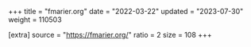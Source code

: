 +++
title = "fmarier.org"
date = "2022-03-22"
updated = "2023-07-30"
weight = 110503

[extra]
source = "https://fmarier.org/"
ratio = 2
size = 108
+++

